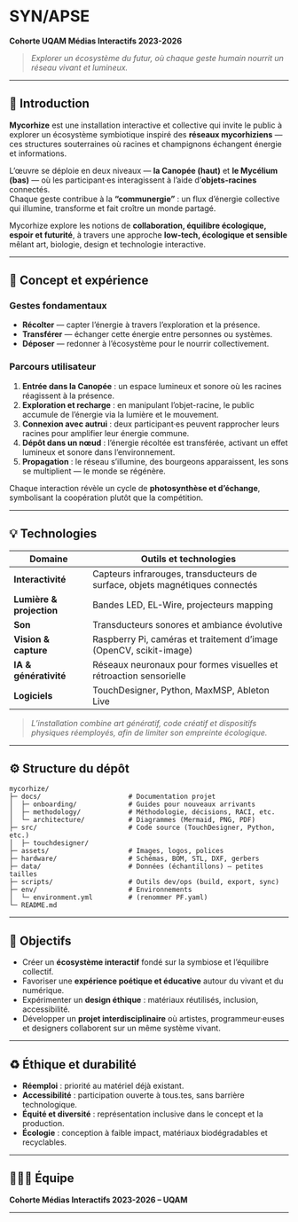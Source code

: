 # SYN/APSE  
**Cohorte UQAM Médias Interactifs 2023-2026**

> _Explorer un écosystème du futur, où chaque geste humain nourrit un réseau vivant et lumineux._  

---

## 🌿 Introduction  

**Mycorhize** est une installation interactive et collective qui invite le public à explorer un écosystème symbiotique inspiré des **réseaux mycorhiziens** — ces structures souterraines où racines et champignons échangent énergie et informations.  

L’œuvre se déploie en deux niveaux — **la Canopée (haut)** et **le Mycélium (bas)** — où les participant·es interagissent à l’aide d’**objets-racines** connectés.  
Chaque geste contribue à la **“communergie”** : un flux d’énergie collective qui illumine, transforme et fait croître un monde partagé.  

Mycorhize explore les notions de **collaboration, équilibre écologique, espoir et futurité**, à travers une approche **low-tech, écologique et sensible** mêlant art, biologie, design et technologie interactive.

---

## 🧩 Concept et expérience  

### Gestes fondamentaux  
- **Récolter** — capter l’énergie à travers l’exploration et la présence.  
- **Transférer** — échanger cette énergie entre personnes ou systèmes.  
- **Déposer** — redonner à l’écosystème pour le nourrir collectivement.  

### Parcours utilisateur  
1. **Entrée dans la Canopée** : un espace lumineux et sonore où les racines réagissent à la présence.  
2. **Exploration et recharge** : en manipulant l’objet-racine, le public accumule de l’énergie via la lumière et le mouvement.  
3. **Connexion avec autrui** : deux participant·es peuvent rapprocher leurs racines pour amplifier leur énergie commune.  
4. **Dépôt dans un nœud** : l’énergie récoltée est transférée, activant un effet lumineux et sonore dans l’environnement.  
5. **Propagation** : le réseau s’illumine, des bourgeons apparaissent, les sons se multiplient — le monde se régénère.  

Chaque interaction révèle un cycle de **photosynthèse et d’échange**, symbolisant la coopération plutôt que la compétition.

---

## 💡 Technologies  

| Domaine | Outils et technologies |
|----------|-----------------------|
| **Interactivité** | Capteurs infrarouges, transducteurs de surface, objets magnétiques connectés |
| **Lumière & projection** | Bandes LED, EL-Wire, projecteurs mapping |
| **Son** | Transducteurs sonores et ambiance évolutive |
| **Vision & capture** | Raspberry Pi, caméras et traitement d’image (OpenCV, scikit-image) |
| **IA & générativité** | Réseaux neuronaux pour formes visuelles et rétroaction sensorielle |
| **Logiciels** | TouchDesigner, Python, MaxMSP, Ableton Live |

> _L’installation combine art génératif, code créatif et dispositifs physiques réemployés, afin de limiter son empreinte écologique._

---

## ⚙️ Structure du dépôt  

```
mycorhize/
├─ docs/                      # Documentation projet
│  ├─ onboarding/             # Guides pour nouveaux arrivants
│  ├─ methodology/            # Méthodologie, décisions, RACI, etc.
│  └─ architecture/           # Diagrammes (Mermaid, PNG, PDF)
├─ src/                       # Code source (TouchDesigner, Python, etc.)
│  ├─ touchdesigner/
├─ assets/                    # Images, logos, polices
├─ hardware/                  # Schémas, BOM, STL, DXF, gerbers
├─ data/                      # Données (échantillons) — petites tailles
├─ scripts/                   # Outils dev/ops (build, export, sync)
├─ env/                       # Environnements
│  └─ environment.yml         # (renommer PF.yaml)
└─ README.md

```

---

## 🧠 Objectifs  

- Créer un **écosystème interactif** fondé sur la symbiose et l’équilibre collectif.  
- Favoriser une **expérience poétique et éducative** autour du vivant et du numérique.  
- Expérimenter un **design éthique** : matériaux réutilisés, inclusion, accessibilité.  
- Développer un **projet interdisciplinaire** où artistes, programmeur·euses et designers collaborent sur un même système vivant.  

---

## ♻️ Éthique et durabilité  

- **Réemploi** : priorité au matériel déjà existant.  
- **Accessibilité** : participation ouverte à tous.tes, sans barrière technologique.  
- **Équité et diversité** : représentation inclusive dans le concept et la production.  
- **Écologie** : conception à faible impact, matériaux biodégradables et recyclables.  

---

## 🧑‍🤝‍🧑 Équipe  

**Cohorte Médias Interactifs 2023-2026 – UQAM**  

---
